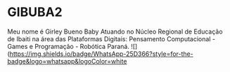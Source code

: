 # GIBUBA2
Meu nome é Girley Bueno Baby
Atuando no Núcleo Regional de Educação de Ibaiti na área das Plataformas Digitais: Pensamento Computacional - Games e Programação  - Robótica Paraná.
![](https://img.shields.io/badge/WhatsApp-25D366?style=for-the-badge&logo=whatsapp&logoColor=white

